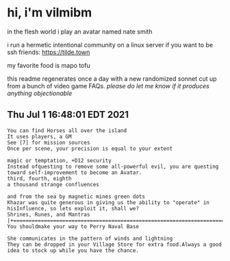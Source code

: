 # hi, i'm vilmibm

in the flesh world i play an avatar named nate smith

i run a hermetic intentional community on a linux server if you want to be ssh friends: https://tilde.town

my favorite food is mapo tofu

this readme regenerates once a day with a new randomized sonnet cut up from a bunch of video game FAQs.
_please do let me know if it produces anything objectionable_

## Thu Jul  1 16:48:01 EDT 2021

    You can find Horses all over the island
    It uses players, a GM
    See [7] for mission sources
    Once per scene, your precision is equal to your extent
    
    magic or temptation, +D12 security
    Instead ofquesting to remove some all-powerful evil, you are questing toward self-improvement to become an Avatar.
    third, fourth, eighth
    a thousand strange confluences
    
    and from the sea by magnetic mines green dots
    Khazar was quite generous in giving us the ability to "operate" in hisInfluence, so lets exploit it, shall we?
    Shrines, Runes, and Mantras |+=============================================================================+Compassion
    You shouldmake your way to Perry Naval Base
    
    She communicates in the pattern of winds and lightning
    They can be dropped in your Village Store for extra food.Always a good idea to stock up while you have the chance.
